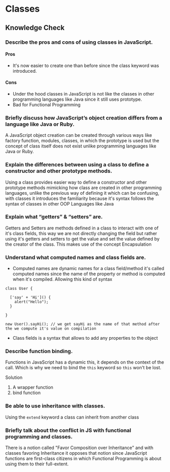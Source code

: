 # Classes

## Knowledge Check

### Describe the pros and cons of using classes in JavaScript.

#### Pros

- It's now easier to create one than before since the class keyword was introduced.

#### Cons

- Under the hood classes in JavaScript is not like the classes in other programming languages like Java since it still uses prototype.
- Bad for Functional Programming

### Briefly discuss how JavaScript’s object creation differs from a language like Java or Ruby.

A JavaScript object creation can be created through various ways like factory function, modules, classes, in which the prototype is used but the concept of class itself does not exist unlike programming languages like Java or Ruby.

### Explain the differences between using a class to define a constructor and other prototype methods.

Using a class provides easier way to define a constructor and other prototype methods mimicking how class are created in other programming languages, unlike the previous way of defining it which can be confusing, with classes it introduces the familiarity because it's syntax follows the syntax of classes in other OOP Languages like Java

### Explain what “getters” & “setters” are.

Getters and Setters are methods defined in a class to interact with one of it's class fields, this way we are not directly changing the field but rather using it's getters and setters to get the value and set the value defined by the creator of the class. This makes use of the concept Encapsulation

### Understand what computed names and class fields are.

- Computed names are dynamic names for a class field/method it's called computed names since the name of the property or method is computed when it's compiled. Allowing this kind of syntax

```
class User {

  ['say' + 'Hi']() {
    alert("Hello");
  }

}

new User().sayHi(); // we get sayHi as the name of that method after the we compute it's value on compilation
```

- Class fields is a syntax that allows to add any properties to the object

### Describe function binding.

Functions in JavaScript has a dynamic this, it depends on the context of the call. Which is why we need to bind the `this` keyword so `this` won't be lost.

Solution

1. A wrapper function
2. bind function

### Be able to use inheritance with classes.

Using the `extend` keyword a class can inherit from another class

### Briefly talk about the conflict in JS with functional programming and classes.

There is a notion called "Favor Composition over Inheritance" and with classes favoring Inheritance it opposes that notion since JavaScript functions are first-class citizens in which Functional Programming is about using them to their full-extent.
